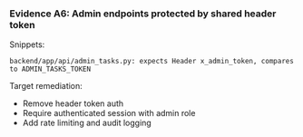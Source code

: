 ### Evidence A6: Admin endpoints protected by shared header token

Snippets:

```
backend/app/api/admin_tasks.py: expects Header x_admin_token, compares to ADMIN_TASKS_TOKEN
```

Target remediation:
- Remove header token auth
- Require authenticated session with admin role
- Add rate limiting and audit logging

